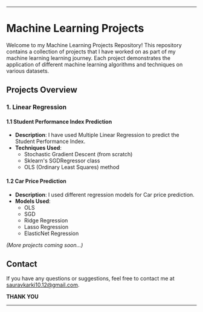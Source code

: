 

---

# Machine Learning Projects

Welcome to my Machine Learning Projects Repository! This repository contains a collection of projects that I have worked on as part of my machine learning learning journey. Each project demonstrates the application of different machine learning algorithms and techniques on various datasets.

## Projects Overview

### 1. Linear Regression

#### 1.1 Student Performance Index Prediction
- **Description**: I have used Multiple Linear Regression to predict the Student Performance Index.
- **Techniques Used**:
  - Stochastic Gradient Descent (from scratch)
  - Sklearn's SGDRegressor class
  - OLS (Ordinary Least Squares) method

#### 1.2 Car Price Prediction
- **Description**: I used different regression models for Car price prediction.
- **Models Used**:
  - OLS
  - SGD
  - Ridge Regression
  - Lasso Regression
  - ElasticNet Regression

*(More projects coming soon...)*

## Contact
If you have any questions or suggestions, feel free to contact me at [sauravkarki10.12@gmail.com](mailto:sauravkarki10.12@gmail.com).

**THANK YOU**

---
